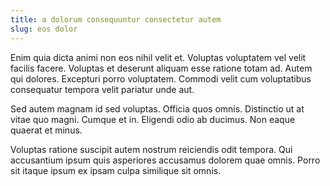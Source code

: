 ```yaml
---
title: a dolorum consequuntur consectetur autem
slug: eos dolor
---
```


Enim quia dicta animi non eos nihil velit et. Voluptas voluptatem vel velit facilis facere. Voluptas et deserunt aliquam esse ratione totam ad. Autem qui dolores. Excepturi porro voluptatem. Commodi velit cum voluptatibus consequatur tempora velit pariatur unde aut.

Sed autem magnam id sed voluptas. Officia quos omnis. Distinctio ut at vitae quo magni. Cumque et in. Eligendi odio ab ducimus. Non eaque quaerat et minus.

Voluptas ratione suscipit autem nostrum reiciendis odit tempora. Qui accusantium ipsum quis asperiores accusamus dolorem quae omnis. Porro sit itaque ipsum ex ipsam culpa similique sit omnis.

